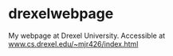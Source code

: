 # drexelwebpage
My webpage at Drexel University. Accessible at www.cs.drexel.edu/~mjr426/index.html
